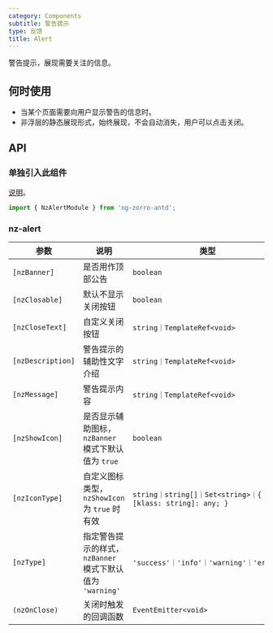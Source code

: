 ```yaml
---
category: Components
subtitle: 警告提示
type: 反馈
title: Alert
---
```


警告提示，展现需要关注的信息。

## 何时使用

- 当某个页面需要向用户显示警告的信息时。
- 非浮层的静态展现形式，始终展现，不会自动消失，用户可以点击关闭。

## API

### 单独引入此组件

[说明](/docs/getting-started/zh#单独引入某个组件)。

```ts
import { NzAlertModule } from 'ng-zorro-antd';
```

### nz-alert

| 参数 | 说明 | 类型 | 默认值 |
| --- | --- | --- | --- |
| `[nzBanner]` | 是否用作顶部公告 | `boolean` | `false` |
| `[nzClosable]` | 默认不显示关闭按钮 | `boolean` | - |
| `[nzCloseText]` | 自定义关闭按钮 | `string｜TemplateRef<void>` | - |
| `[nzDescription]` | 警告提示的辅助性文字介绍 | `string｜TemplateRef<void>` | - |
| `[nzMessage]` | 警告提示内容 | `string｜TemplateRef<void>` | - |
| `[nzShowIcon]` | 是否显示辅助图标，`nzBanner` 模式下默认值为 `true` | `boolean` | `false` |
| `[nzIconType]` | 自定义图标类型，`nzShowIcon` 为 `true` 时有效 | `string｜string[]｜Set<string>｜{ [klass: string]: any; }` | - |
| `[nzType]` | 指定警告提示的样式，`nzBanner` 模式下默认值为 `'warning'` | `'success'｜'info'｜'warning'｜'error'` | `'info'` |
| `(nzOnClose)` | 关闭时触发的回调函数 | `EventEmitter<void>` | - |
